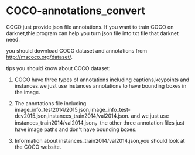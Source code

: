 # COCO-annotations_convert
COCO just provide json file annotations. If you want to train COCO on darknet,thie program can help you turn json file into txt 
file that darknet need.

you should download COCO dataset and annotations from http://mscoco.org/dataset/.


tips you should know about COCO dataset:
1. COCO have three types of annotations including captions,keypoints and instances.we just use instances annotations to have 
bounding boxes in the image.

2. The annotations file including image_info_test2014/2015.json,image_info_test-dev2015.json,instances_train2014/val2014.json.
and we just use instances_train2014/val2014.json，the other three annotation files just have image paths and don't have bounding
boxes.

3. Information about instances_train2014/val2014.json,you should look at the COCO website.
